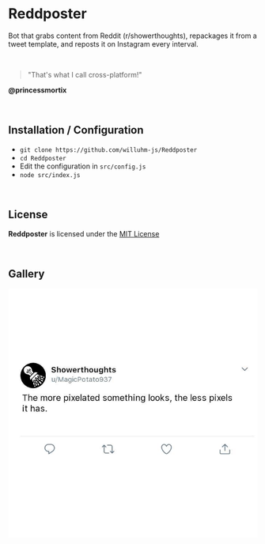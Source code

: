 # Reddposter
Bot that grabs content from Reddit (r/showerthoughts), repackages it from a tweet template, and reposts it on Instagram every interval.

<br>

> "That's what I call cross-platform!"

**@princessmortix**

<br>

## Installation / Configuration
- `git clone https://github.com/willuhm-js/Reddposter`
- `cd Reddposter`
- Edit the configuration in `src/config.js`
- `node src/index.js`

<br>

## License
**Reddposter** is licensed under the [MIT License](https://github.com/willuhm-js/Reddposter/blob/master/LICENSE)

<br>

## Gallery
![Tweet Example](images/IMG_3309.JPG)
